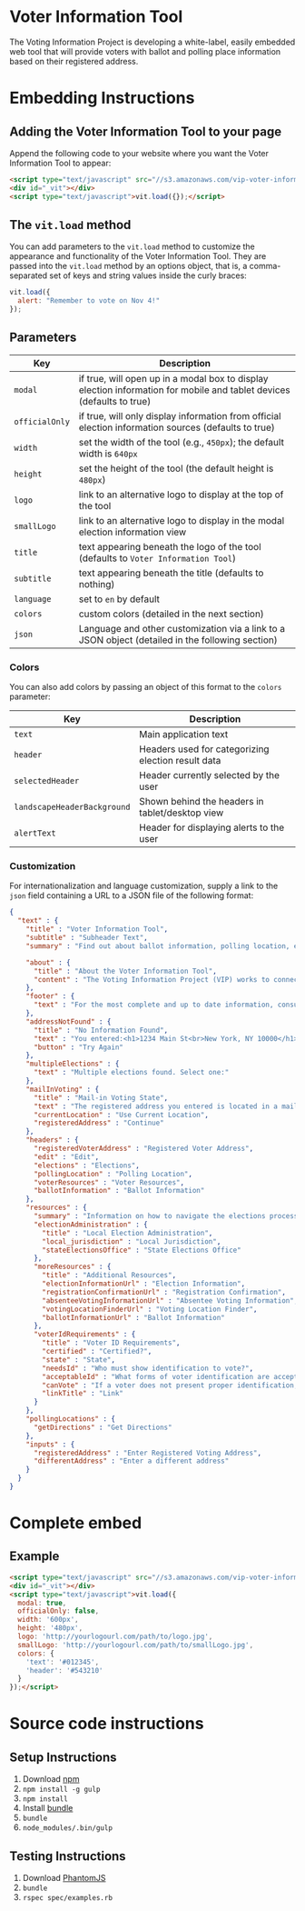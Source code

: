 Voter Information Tool
======================

The Voting Information Project is developing a white-label, easily embedded web tool that will provide voters with ballot and polling place information based on their registered address.

# Embedding Instructions
## Adding the Voter Information Tool to your page
Append the following code to your website where you want the Voter Information Tool to appear:
```HTML
<script type="text/javascript" src="//s3.amazonaws.com/vip-voter-information-tool/app.js"></script>
<div id="_vit"></div>
<script type="text/javascript">vit.load({});</script>
```
## The `vit.load` method
You can add parameters to the `vit.load` method to customize the appearance and functionality of the Voter Information Tool. They are passed into the `vit.load` method by an options object, that is, a comma-separated set of keys and string values inside the curly braces:
```JavaScript
vit.load({
  alert: "Remember to vote on Nov 4!"
});
```
## Parameters
| Key | Description |
|-----|-------------|
|`modal`| if true, will open up in a modal box to display election information for mobile and tablet devices (defaults to true)|
|`officialOnly`| if true, will only display information from official election information sources (defaults to true)|
|`width`| set the width of the tool (e.g., `450px`); the default width is `640px` |
|`height`| set the height of the tool (the default height is `480px`)|
|`logo`| link to an alternative logo to display at the top of the tool|
|`smallLogo`| link to an alternative logo to display in the modal election information view|
|`title`| text appearing beneath the logo of the tool (defaults to `Voter Information Tool`)|
|`subtitle`|text appearing beneath the title (defaults to nothing)|
|`language`| set to `en` by default|
|`colors`| custom colors (detailed in the next section)|
|`json`|Language and other customization via a link to a JSON object (detailed in the following section)|

### Colors
You can also add colors by passing an object of this format to the `colors` parameter:

| Key | Description |
|-----|-------------|
|`text`|Main application text|
|`header`|Headers used for categorizing election result data|
|`selectedHeader`|Header currently selected by the user|
|`landscapeHeaderBackground`|Shown behind the headers in tablet/desktop view|
|`alertText`|Header for displaying alerts to the user|

### Customization
For internationalization and language customization, supply a link to the `json` field containing a URL to a JSON file of the following format:

```JSON
{
  "text" : {
    "title" : "Voter Information Tool",
    "subtitle" : "Subheader Text",
    "summary" : "Find out about ballot information, polling location, early voting, ID requirements and more...",

    "about" : {
      "title" : "About the Voter Information Tool",
      "content" : "The Voting Information Project (VIP) works to connect voters with the essential information needed to cast their ballot, such as where to vote and what is on the ballot. It is a project between The Pew Charitable Trusts, Google, and the states. Launched in 2008, VIP works with state and local election officials to provide official election information to citizens through a variety of means, including the Google Civic Information API. The Voting Information Tool is one of the many made available through VIP, ensuring official election information is accessible to voters before and on Election Day."
    },
    "footer" : {
      "text" : "For the most complete and up to date information, consult your local election official."
    },
    "addressNotFound" : {
      "title" : "No Information Found",
      "text" : "You entered:<h1>1234 Main St<br>New York, NY 10000</h1>We couldn't find any election information for the address you entered. Please check to make sure you entered it correctly.",
      "button" : "Try Again"
    },
    "multipleElections" : {
      "text" : "Multiple elections found. Select one:"
    },
    "mailInVoting" : {
      "title" : "Mail-in Voting State",
      "text" : "The registered address you entered is located in a mail-in voting state. This means you can submit your ballot at any official drop box. Would you like to continue searching for drop boxes based on your registered address, or would you like to resubmit your request using your current location?",
      "currentLocation" : "Use Current Location",
      "registeredAddress" : "Continue"
    },
    "headers" : {
      "registeredVoterAddress" : "Registered Voter Address",
      "edit" : "Edit",
      "elections" : "Elections",
      "pollingLocation" : "Polling Location",
      "voterResources" : "Voter Resources",
      "ballotInformation" : "Ballot Information"
    },
    "resources" : {
      "summary" : "Information on how to navigate the elections process, including deadlines, Voter ID information, and registration links.",
      "electionAdministration" : {
        "title" : "Local Election Administration",
        "local_jurisdiction" : "Local Jurisdiction",
        "stateElectionsOffice" : "State Elections Office"
      },
      "moreResources" : {
        "title" : "Additional Resources",
        "electionInformationUrl" : "Election Information",
        "registrationConfirmationUrl" : "Registration Confirmation",
        "absenteeVotingInformationUrl" : "Absentee Voting Information",
        "votingLocationFinderUrl" : "Voting Location Finder",
        "ballotInformationUrl" : "Ballot Information"
      },
      "voterIdRequirements" : {
        "title" : "Voter ID Requirements",
        "certified" : "Certified?",
        "state" : "State",
        "needsId" : "Who must show identification to vote?",
        "acceptableId" : "What forms of voter identification are acceptable?",
        "canVote" : "If a voter does not present proper identification, can s/he still vote a regular ballot?",
        "linkTitle" : "Link"
      }
    },
    "pollingLocations" : {
      "getDirections" : "Get Directions"
    },
    "inputs" : {
      "registeredAddress" : "Enter Registered Voting Address",
      "differentAddress" : "Enter a different address"
    }
  }
}
```

# Complete embed
## Example
```html
<script type="text/javascript" src="//s3.amazonaws.com/vip-voter-information-tool/app.js"></script>
<div id="_vit"></div>
<script type="text/javascript">vit.load({
  modal: true,
  officialOnly: false,
  width: '600px',
  height: '480px',
  logo: 'http://yourlogourl.com/path/to/logo.jpg',
  smallLogo: 'http://yourlogourl.com/path/to/smallLogo.jpg',
  colors: {
    'text': '#012345',
    'header': '#543210'
  }
});</script>
```

# Source code instructions

## Setup Instructions

1. Download [npm](https://github.com/npm/npm)
2. `npm install -g gulp`
3. `npm install`
4. Install [bundle](http://bundler.io/#getting-started)
5. `bundle`
6. `node_modules/.bin/gulp`

## Testing Instructions

1. Download [PhantomJS](http://phantomjs.org/download.html)
2. `bundle`
3. `rspec spec/examples.rb`
